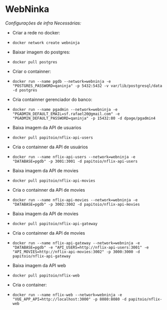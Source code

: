 # WebNinka
*Configurações de infra Necessárias:*
- Criar a rede no docker:
- `docker network create webninja`

- Baixar imagem do postgres:
- `docker pull postgres` 

- Criar o containner:
- `docker run --name pgdb --network=webninja -e "POSTGRES_PASSWORD=qaninja" -p 5432:5432 -v var/lib/postgresql/data -d postgres`

- Cria containner gerenciador do banco:
- `docker run --name pgadmin --network=webninja -e "PGADMIN_DEFAULT_EMAIL=sf.rafael20@gmail.com" -e "PGADMIN_DEFAULT_PASSWORD=qaninja" -p 15432:80 -d dpage/pgadmin4`

- Baixa imagem da API de usuarios
- `docker pull papitoio/nflix-api-users`

- Cria o containner da API de usuários
- `docker run --name nflix-api-users --network=webninja -e "DATABASE=pgdb" -p 3001:3001 -d papitoio/nflix-api-users`

- Baixa imagem da API de movies
- `docker pull papitoio/nflix-api-movies`

- Cria o containner da API de movies
- `docker run --name nflix-api-movies --network=webninja -e "DATABASE=pgdb" -p 3002:3002 -d papitoio/nflix-api-movies`

- Baixa imagem da API de movies
- `docker pull papitoio/nflix-api-gateway`

- Cria o containner da API de movies
- `docker run --name nflix-api-gateway --network=webninja -e "DATABASE=pgdb" -e "API_USERS=http://nflix-api-users:3001" -e "API_MOVIES=http://nflix-api-movies:3002" -p 3000:3000 -d papitoio/nflix-api-gateway`

- Baixa imagem da API web
- `docker pull papitoio/nflix-web`

- Cria o container:
- `docker run --name nflix-web --network=webninja -e "VUE_APP_API=http://localhost:3000" -p 8080:8080 -d papitoio/nflix-web`
